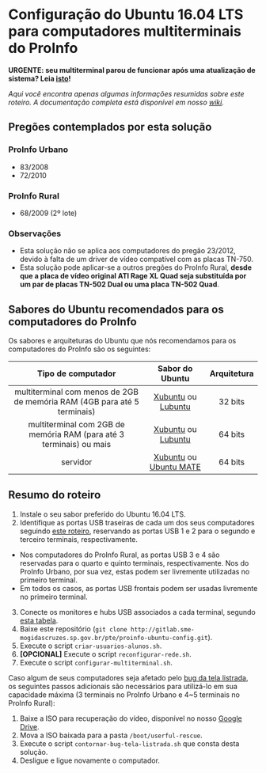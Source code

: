 # Configuração do Ubuntu 16.04 LTS para computadores multiterminais do ProInfo

**URGENTE: seu multiterminal parou de funcionar após uma atualização de sistema? Leia [isto](../../wikis/problemas-com-atualizacoes-de-sistema)!**

*Aqui você encontra apenas algumas informações resumidas sobre este roteiro. A documentação completa está disponível em nosso [wiki](../../wikis/home).*

## Pregões contemplados por esta solução

### ProInfo Urbano

* 83/2008
* 72/2010

### ProInfo Rural

* 68/2009 (2º lote)

### Observações

* Esta solução não se aplica aos computadores do pregão 23/2012, devido à falta de um driver de vídeo compatível com as placas TN-750.
* Esta solução pode aplicar-se a outros pregões do ProInfo Rural, **desde que a placa de vídeo original ATI Rage XL Quad seja substituída por um par de placas TN-502 Dual ou uma placa TN-502 Quad**.

## Sabores do Ubuntu recomendados para os computadores do ProInfo

Os sabores e arquiteturas do Ubuntu que nós recomendamos para os computadores do ProInfo são os seguintes:

| Tipo de computador                            | Sabor do Ubuntu                                                                                                                                                                                             | Arquitetura |
|:---------------------------------------------:|:-----------------------------------------------------------------------------------------------------------------------------------------------------------------------------------------------------------:|:-----------:|
| multiterminal com menos de 2GB de memória RAM (4GB para até 5 terminais) | [Xubuntu](http://cdimage.ubuntu.com/xubuntu/releases/xenial/release/xubuntu-16.04-desktop-i386.iso) ou [Lubuntu](http://cdimage.ubuntu.com/lubuntu/releases/16.04/release/lubuntu-16.04-desktop-i386.iso)   | 32 bits     |
| multiterminal com 2GB de memória RAM (para até 3 terminais) ou mais  | [Xubuntu](http://cdimage.ubuntu.com/xubuntu/releases/xenial/release/xubuntu-16.04-desktop-amd64.iso) ou [Lubuntu](http://cdimage.ubuntu.com/lubuntu/releases/16.04/release/lubuntu-16.04-desktop-amd64.iso) | 64 bits     |
| servidor                                      | [Xubuntu](http://cdimage.ubuntu.com/xubuntu/releases/xenial/release/xubuntu-16.04-desktop-amd64.iso) ou [Ubuntu MATE](http://cdimage.ubuntu.com/ubuntu-mate/releases/xenial/release/ubuntu-mate-16.04-desktop-amd64.iso)                                                                                            | 64 bits     |

## Resumo do roteiro

1. Instale o seu sabor preferido do Ubuntu 16.04 LTS.
2. Identifique as portas USB traseiras de cada um dos seus computadores seguindo [este roteiro](../../wikis/Identificando-as-portas-USB-traseiras), reservando as portas USB 1 e 2 para o segundo e terceiro terminais, respectivamente.
  * Nos computadores do ProInfo Rural, as portas USB 3 e 4 são reservadas para o quarto e quinto terminais, respectivamente. Nos do ProInfo Urbano, por sua vez, estas podem ser livremente utilizadas no primeiro terminal.
  * Em todos os casos, as portas USB frontais podem ser usadas livremente no primeiro terminal.
3. Conecte os monitores e hubs USB associados a cada terminal, segundo [esta tabela](../../wikis/Tabela-de-associacao-das-portas-USB-e-saidas-de-video).
4. Baixe este repositório (`git clone http://gitlab.sme-mogidascruzes.sp.gov.br/pte/proinfo-ubuntu-config.git`).
5. Execute o script `criar-usuarios-alunos.sh`.
6. **[OPCIONAL]** Execute o script `reconfigurar-rede.sh`.
7. Execute o script `configurar-multiterminal.sh`.

Caso algum de seus computadores seja afetado pelo [bug da tela listrada](../../wikis/O-bug-da-tela-listrada), os seguintes passos adicionais são necessários para utilizá-lo em sua capacidade máxima (3 terminais no ProInfo Urbano e 4~5 terminais no ProInfo Rural):

1. Baixe a ISO para recuperação do vídeo, disponível no nosso [Google Drive](https://drive.google.com/open?id=0B_0RrXAKZ1hbdnRvcGRuSFc2Nkk).
2. Mova a ISO baixada para a pasta `/boot/userful-rescue`.
3. Execute o script `contornar-bug-tela-listrada.sh` que consta desta solução.
4. Desligue e ligue novamente o computador.